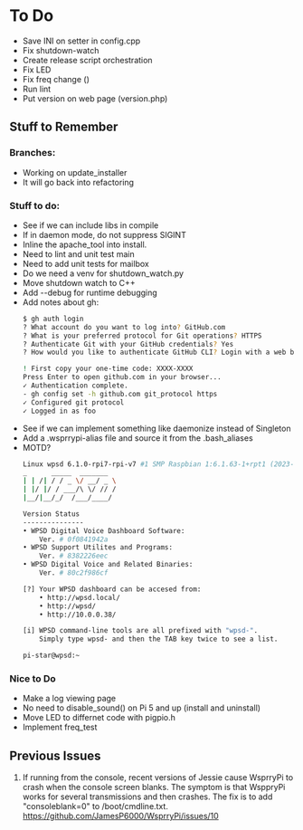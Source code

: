 # To Do

- Save INI on setter in config.cpp
- Fix shutdown-watch
- Create release script orchestration
- Fix LED
- Fix freq change ()
- Run lint
- Put version on web page (version.php)

## Stuff to Remember

### Branches:

- Working on update_installer
- It will go back into refactoring

### Stuff to do:

- See if we can include libs in compile
- If in daemon mode, do not suppress SIGINT
- Inline the apache_tool into install.
- Need to lint and unit test main
- Need to add unit tests for mailbox
- Do we need a venv for shutdown_watch.py
- Move shutdown watch to C++
- Add --debug for runtime debugging
- Add notes about gh:
    ``` bash
    $ gh auth login
    ? What account do you want to log into? GitHub.com
    ? What is your preferred protocol for Git operations? HTTPS
    ? Authenticate Git with your GitHub credentials? Yes
    ? How would you like to authenticate GitHub CLI? Login with a web browser

    ! First copy your one-time code: XXXX-XXXX
    Press Enter to open github.com in your browser...
    ✓ Authentication complete.
    - gh config set -h github.com git_protocol https
    ✓ Configured git protocol
    ✓ Logged in as foo
    ```
- See if we can implement something like daemonize instead of Singleton
- Add a .wsprrypi-alias file and source it from the .bash_aliases
- MOTD?
    ``` bash
    Linux wpsd 6.1.0-rpi7-rpi-v7 #1 SMP Raspbian 1:6.1.63-1+rpt1 (2023-11-24) armv7l
    _      _____  _______
    | | /| / / _ \/ __/ _ \
    | |/ |/ / ___/\ \/ // /
    |__/|__/_/  /___/____/

    Version Status
    ---------------
    • WPSD Digital Voice Dashboard Software:
        Ver. # 0f0841942a
    • WPSD Support Utilites and Programs:
        Ver. # 8382226eec
    • WPSD Digital Voice and Related Binaries:
        Ver. # 80c2f986cf

    [?] Your WPSD dashboard can be accesed from:
        • http://wpsd.local/
        • http://wpsd/
        • http://10.0.0.38/

    [i] WPSD command-line tools are all prefixed with "wpsd-".
        Simply type wpsd- and then the TAB key twice to see a list.

    pi-star@wpsd:~
    ```


### Nice to Do

- Make a log viewing page
- No need to disable_sound() on Pi 5 and up (install and uninstall)
- Move LED to differnet code with pigpio.h
- Implement freq_test

## Previous Issues

1. If running from the console, recent versions of Jessie cause WsprryPi to
crash when the console screen blanks. The symptom is that WsppryPi works
for several transmissions and then crashes. The fix is to add "consoleblank=0"
to /boot/cmdline.txt.
https://github.com/JamesP6000/WsprryPi/issues/10

